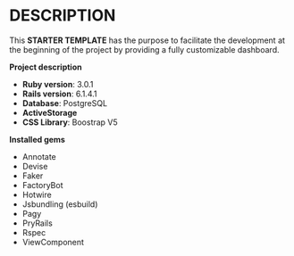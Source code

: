 # DESCRIPTION

This **STARTER TEMPLATE** has the purpose to facilitate the development at the beginning of the project by providing
a fully customizable dashboard.

**Project description**
* **Ruby version**: 3.0.1
* **Rails version**: 6.1.4.1
* **Database**: PostgreSQL
* **ActiveStorage**
* **CSS Library**: Boostrap V5

**Installed gems**
* Annotate
* Devise
* Faker
* FactoryBot
* Hotwire
* Jsbundling (esbuild)
* Pagy
* PryRails
* Rspec
* ViewComponent